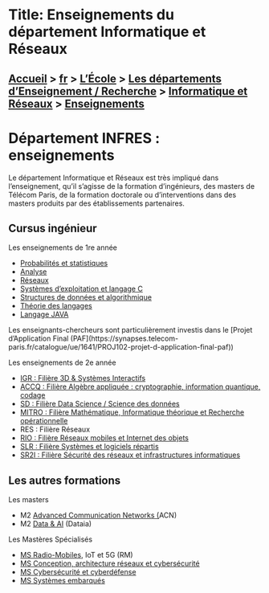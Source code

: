 # Title: Enseignements du département Informatique et Réseaux

## [Accueil](https://www.telecom-paris.fr "https://www.telecom-paris.fr") > [fr](https://www.telecom-paris.fr/fr "fr") > [L’École](https://www.telecom-paris.fr/fr/ecole "L’École") > [Les départements d’Enseignement / Recherche](https://www.telecom-paris.fr/fr/ecole/departements-enseignement-recherche "Les départements d’Enseignement / Recherche") > [Informatique et Réseaux](https://www.telecom-paris.fr/fr/ecole/departements-enseignement-recherche/informatique-reseaux "Informatique et Réseaux") > [Enseignements](https://www.telecom-paris.fr/fr/ecole/departements-enseignement-recherche/informatique-reseaux/enseignements)

[](https://www.telecom-paris.fr/fr/accueil)

# Département INFRES : enseignements

Le département Informatique et Réseaux est très impliqué dans l’enseignement,
qu’il s’agisse de la formation d’ingénieurs, des masters de Télécom Paris, de
la formation doctorale ou d’interventions dans des masters produits par des
établissements partenaires.

## Cursus ingénieur

Les enseignements de 1re année

  * [Probabilités et statistiques](https://synapses.telecom-paris.fr/catalogue/ue/302/MDI104-probabilites-et-statistiques)
  * [Analyse](https://synapses.telecom-paris.fr/catalogue/ue/1645/MDI113-analyse)
  * [Réseaux](https://synapses.telecom-paris.fr/catalogue/ue/288/RES101-reseaux)
  * [Systèmes d’exploitation et langage C](https://synapses.telecom-paris.fr/catalogue/ue/284/INF104-systemes-d-exploitation-et-langage-c)
  * [Structures de données et algorithmique](https://synapses.telecom-paris.fr/catalogue/ue/290/INF101-structures-de-donnees-et-algorithmique)
  * [Théorie des langages](https://synapses.telecom-paris.fr/catalogue/ue/291/INF105-theorie-des-langages)
  * [Langage JAVA](https://synapses.telecom-paris.fr/catalogue/ue/287/INF103-langage-java)

Les enseignants-chercheurs sont particulièrement investis dans le [Projet
d’Application Final (PAF](https://synapses.telecom-
paris.fr/catalogue/ue/1641/PROJ102-projet-d-application-final-paf))

Les enseignements de 2e année

  * [IGR : Filière 3D & Systèmes Interactifs](https://synapses.telecom-paris.fr/catalogue/parcours/1375/IGR-filiere-3d-systemes-interactifs-creneau-a)
  * [ACCQ : Filière Algèbre appliquée : cryptographie, information quantique, codage](https://synapses.telecom-paris.fr/catalogue/parcours/1401/ACCQ-filiere-algebre-appliquee-cryptographie-information-quantique-codage-creneau-c)
  * [SD : Filière Data Science / Science des données](https://synapses.telecom-paris.fr/catalogue/parcours/1403/SD-filiere-science-des-donnees-creneau-c)
  * [MITRO : Filière Mathématique, Informatique théorique et Recherche opérationnelle](https://synapses.telecom-paris.fr/catalogue/parcours/1374/MITRO-filiere-mathematique-informatique-theorique-et-recherche-operationnelle-creneau-b)
  * RES : Filière Réseaux
  * [RIO : Filière Réseaux mobiles et Internet des objets](https://synapses.telecom-paris.fr/catalogue/parcours/2004/RIO-filiere-reseaux-mobiles-et-internet-des-objets-creneau-c)
  * [SLR : Filière Systèmes et logiciels répartis](https://synapses.telecom-paris.fr/catalogue/parcours/1404/SLR-filiere-systemes-logiciels-repartis-creneau-a)
  * [SR2I : Filière Sécurité des réseaux et infrastructures informatiques](https://synapses.telecom-paris.fr/catalogue/parcours/1407/SR2I-filiere-securite-des-reseaux-et-infrastructures-informatiques-creneau-a)

## Les autres formations

Les masters

  * M2 [Advanced Communication Networks (](https://www.telecom-paris.fr/fr/masters/les-masters-de-telecom-paristech/advanced-communication-networks)ACN)
  * M2 [Data & AI](https://www.telecom-paris.fr/fr/masters/les-masters-de-telecom-paristech/data-and-knowledge) (Dataia)

Les Mastères Spécialisés

  * [MS Radio-Mobiles](https://www.telecom-paris.fr/fr/masteres-specialises/tous-les-ms/radio-mobiles-iot-5g), IoT et 5G (RM)
  * [MS Conception, architecture réseaux et cybersécurité](https://www.telecom-paris.fr/fr/masteres-specialises/tous-les-ms/conception-architecture-reseaux)
  * [MS Cybersécurité et cyberdéfense](https://www.telecom-paris.fr/fr/masteres-specialises/tous-les-ms/cybersecurite-cyberdefense)
  * [MS Systèmes embarqués](https://www.telecom-paris.fr/fr/masteres-specialises/tous-les-ms/systemes-embarques)

